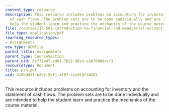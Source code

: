```yaml
---
content_type: resource
description: This resource includes problems on accounting for inventory and the statement
  of cash flows. The problem sets are to be done individually and are intended to
  help the student learn and practice the mechanics of the course material.
file: /courses/15-501-introduction-to-financial-and-managerial-accounting-spring-2004/418bd43fb2e25ef1af87ccc019f3d283_ps4.pdf
file_type: application/pdf
learning_resource_types:
- Assignments
ocw_type: OCWFile
parent_title: Assignments
parent_type: CourseSection
parent_uid: 6e772e47-ed81-7b21-98a3-e287008dacf3
resourcetype: Document
title: ps4.pdf
uid: 418bd43f-b2e2-5ef1-af87-ccc019f3d283
---
```

This resource includes problems on accounting for inventory and the statement of cash flows. The problem sets are to be done individually and are intended to help the student learn and practice the mechanics of the course material.